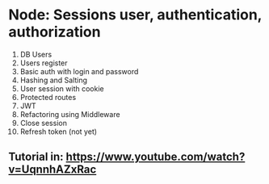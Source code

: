 # Node: Sessions user, authentication, authorization

1. DB Users
2. Users register
3. Basic auth with login and password
4. Hashing and Salting
5. User session with cookie
6. Protected routes
7. JWT
8. Refactoring using Middleware
9. Close session
10. Refresh token (not yet)

## Tutorial in: https://www.youtube.com/watch?v=UqnnhAZxRac